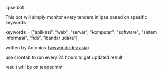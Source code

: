 Lpse bot

This bot will simply monitor every tenders in lpse based on spesific keywords

keywords = ["aplikasi", "web", "server", "komputer", "software", "sistem informasi", "fids", "bandar udara"]

written by Antonius (www.indodev.asia)

use crontab to run every 24 hours to get updated result

result will be on tender.html
